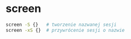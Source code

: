 # screen

```bash
screen -S {}   # tworzenie nazwanej sesji
screen -xS {}  # przywrócenie sesji o nazwie
```
